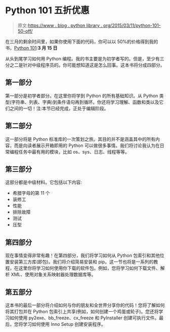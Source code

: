 # Python 101 五折优惠

> 原文:[https://www . blog . python library . org/2015/03/11/python-101-50-off/](https://www.blog.pythonlibrary.org/2015/03/11/python-101-50-off/)

在三月的剩余时间里，如果你使用下面的代码，你可以以 50%的价格得到我的书，[Python 101](https://gum.co/bppWr):**3 月 15 日**

从头到尾学习如何用 Python 编程。我的书主要是为初学者写的。但是，至少有三分之二是针对中级程序员的。你可能想知道这是怎么回事。这本书将分成四部分。

## 第一部分

第一部分是初学者部分。在这里你将学到 Python 的所有基础知识。从 Python 类型(字符串、列表、字典)到条件语句再到循环。你还将学习理解、函数和类以及它们之间的一切！注:本节已经完成，正处于编辑阶段。

## 第二部分

这一部分将是 Python 标准库的一次策划之旅。其目的并不是涵盖其中的所有内容，而是向读者展示开箱即用的 Python 可以做很多事情。我们将讨论我认为在日常编程任务中最有用的模块，比如 os、sys、日志、线程等等。

## 第三部分

这部分都是中级材料。它包括以下内容:

*   希腊字母的第 11 个
*   装修工
*   性能
*   排除故障
*   测试
*   压型

## 第四部分

现在事情变得非常有趣！在第四部分，我们将学习如何从 Python 包索引和其他位置安装第三方库(即包)。我们将介绍简易安装和 pip。这一节也将是一系列的教程，在这里你将学习如何使用你下载的软件包。例如，您将学习如何下载文件、解析 XML、使用对象关系映射器处理数据库等。

## 第五部分

这本书的最后一部分将介绍如何与你的朋友和全世界分享你的代码！您将了解如何将其打包并在 Python 包索引上共享(例如，如何创建一个鸡蛋或轮子)。您还将学习如何使用 py2exe、bb_freeze、cx_freeze 和 PyInstaller 创建可执行文件。最后，您将学习如何使用 Inno Setup 创建安装程序。